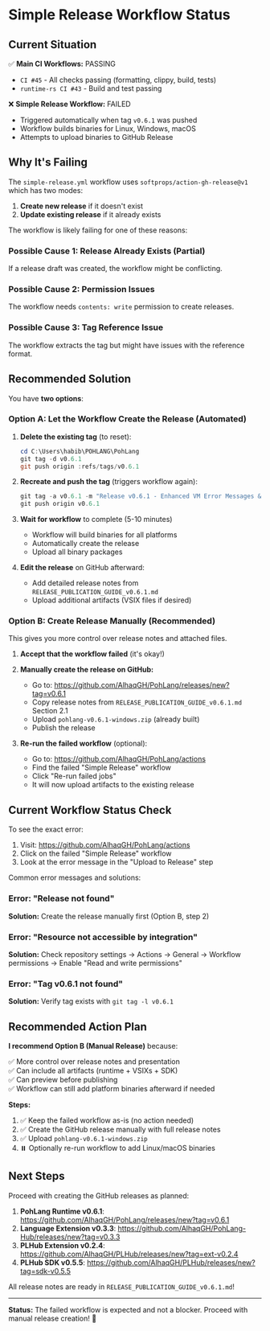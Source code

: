 # Simple Release Workflow Status

## Current Situation

✅ **Main CI Workflows:** PASSING  
- `CI #45` - All checks passing (formatting, clippy, build, tests)
- `runtime-rs CI #43` - Build and test passing

❌ **Simple Release Workflow:** FAILED  
- Triggered automatically when tag `v0.6.1` was pushed
- Workflow builds binaries for Linux, Windows, macOS
- Attempts to upload binaries to GitHub Release

## Why It's Failing

The `simple-release.yml` workflow uses `softprops/action-gh-release@v1` which has two modes:

1. **Create new release** if it doesn't exist
2. **Update existing release** if it already exists

The workflow is likely failing for one of these reasons:

### Possible Cause 1: Release Already Exists (Partial)
If a release draft was created, the workflow might be conflicting.

### Possible Cause 2: Permission Issues
The workflow needs `contents: write` permission to create releases.

### Possible Cause 3: Tag Reference Issue
The workflow extracts the tag but might have issues with the reference format.

## Recommended Solution

You have **two options**:

### Option A: Let the Workflow Create the Release (Automated)

1. **Delete the existing tag** (to reset):
   ```powershell
   cd C:\Users\habib\POHLANG\PohLang
   git tag -d v0.6.1
   git push origin :refs/tags/v0.6.1
   ```

2. **Recreate and push the tag** (triggers workflow again):
   ```powershell
   git tag -a v0.6.1 -m "Release v0.6.1 - Enhanced VM Error Messages & Bug Fixes"
   git push origin v0.6.1
   ```

3. **Wait for workflow** to complete (5-10 minutes)
   - Workflow will build binaries for all platforms
   - Automatically create the release
   - Upload all binary packages

4. **Edit the release** on GitHub afterward:
   - Add detailed release notes from `RELEASE_PUBLICATION_GUIDE_v0.6.1.md`
   - Upload additional artifacts (VSIX files if desired)

### Option B: Create Release Manually (Recommended)

This gives you more control over release notes and attached files.

1. **Accept that the workflow failed** (it's okay!)

2. **Manually create the release on GitHub:**
   - Go to: https://github.com/AlhaqGH/PohLang/releases/new?tag=v0.6.1
   - Copy release notes from `RELEASE_PUBLICATION_GUIDE_v0.6.1.md` Section 2.1
   - Upload `pohlang-v0.6.1-windows.zip` (already built)
   - Publish the release

3. **Re-run the failed workflow** (optional):
   - Go to: https://github.com/AlhaqGH/PohLang/actions
   - Find the failed "Simple Release" workflow
   - Click "Re-run failed jobs"
   - It will now upload artifacts to the existing release

## Current Workflow Status Check

To see the exact error:

1. Visit: https://github.com/AlhaqGH/PohLang/actions
2. Click on the failed "Simple Release" workflow
3. Look at the error message in the "Upload to Release" step

Common error messages and solutions:

### Error: "Release not found"
**Solution:** Create the release manually first (Option B, step 2)

### Error: "Resource not accessible by integration"
**Solution:** Check repository settings → Actions → General → Workflow permissions → Enable "Read and write permissions"

### Error: "Tag v0.6.1 not found"
**Solution:** Verify tag exists with `git tag -l v0.6.1`

## Recommended Action Plan

**I recommend Option B (Manual Release)** because:

✅ More control over release notes and presentation  
✅ Can include all artifacts (runtime + VSIXs + SDK)  
✅ Can preview before publishing  
✅ Workflow can still add platform binaries afterward if needed

**Steps:**

1. ✅ Keep the failed workflow as-is (no action needed)
2. ✅ Create the GitHub release manually with full release notes
3. ✅ Upload `pohlang-v0.6.1-windows.zip` 
4. ⏸️ Optionally re-run workflow to add Linux/macOS binaries

## Next Steps

Proceed with creating the GitHub releases as planned:

1. **PohLang Runtime v0.6.1**: https://github.com/AlhaqGH/PohLang/releases/new?tag=v0.6.1
2. **Language Extension v0.3.3**: https://github.com/AlhaqGH/PohLang-Hub/releases/new?tag=v0.3.3
3. **PLHub Extension v0.2.4**: https://github.com/AlhaqGH/PLHub/releases/new?tag=ext-v0.2.4
4. **PLHub SDK v0.5.5**: https://github.com/AlhaqGH/PLHub/releases/new?tag=sdk-v0.5.5

All release notes are ready in `RELEASE_PUBLICATION_GUIDE_v0.6.1.md`!

---

**Status:** The failed workflow is expected and not a blocker. Proceed with manual release creation! 🚀
